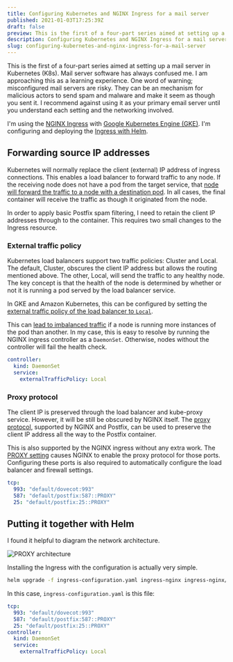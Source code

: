 ```yaml
---
title: Configuring Kubernetes and NGINX Ingress for a mail server
published: 2021-01-03T17:25:39Z
draft: false
preview: This is the first of a four-part series aimed at setting up a mail server in Kubernetes (K8s). Mail server software has always confused me. I am approaching this as a learning experience.
description: Configuring Kubernetes and NGINX Ingress for a mail server
slug: configuring-kubernetes-and-nginx-ingress-for-a-mail-server
---
```


This is the first of a four-part series aimed at setting up a mail server in Kubernetes (K8s). Mail server software has always confused me. I am approaching this as a learning experience. One word of warning; misconfigured mail servers are risky. They can be an mechanism for malicious actors to send spam and malware and make it seem as though you sent it. I recommend against using it as your primary email server until you understand each setting and the networking involved.

I'm using the [NGINX Ingress](https://kubernetes.github.io/ingress-nginx/) with [Google Kubernetes Engine (GKE)](https://cloud.google.com/kubernetes-engine). I'm configuring and deploying the [Ingress with Helm](https://github.com/kubernetes/ingress-nginx/tree/master/charts/ingress-nginx).

## Forwarding source IP addresses

Kubernetes will normally replace the client (external) IP address of ingress connections. This enables a load balancer to forward traffic to any node. If the receiving node does not have a pod from the target service, that [node will forward the traffic to a node with a destination pod](https://kubernetes.io/docs/tutorials/services/source-ip/). In all cases, the final container will receive the traffic as though it originated from the node.

In order to apply basic Postfix spam filtering, I need to retain the client IP addresses through to the container. This requires two small changes to the Ingress resource.

### External traffic policy

Kubernetes load balancers support two traffic policies: Cluster and Local. The default, Cluster, obscures the client IP address but allows the routing mentioned above. The other, Local, will send the traffic to any healthy node. The key concept is that the health of the node is determined by whether or not it is running a pod served by the load balancer service.

In GKE and Amazon Kubernetes, this can be configured by setting the [external traffic policy of the load balancer to `Local`](https://kubernetes.io/docs/tasks/access-application-cluster/create-external-load-balancer/#preserving-the-client-source-ip).

This can [lead to imbalanced traffic](https://www.asykim.com/blog/deep-dive-into-kubernetes-external-traffic-policies) if a node is running more instances of the pod than another. In my case, this is easy to resolve by running the NGINX ingress controller as a `DaemonSet`. Otherwise, nodes without the controller will fail the health check. 

```yaml
controller:
  kind: DaemonSet
  service:
    externalTrafficPolicy: Local
```

### Proxy protocol

The client IP is preserved through the load balancer and kube-proxy service. However, it will be still be obscured by NGINX itself. The [proxy protocol](https://www.haproxy.com/blog/haproxy/proxy-protocol/), supported by NGINX and Postfix, can be used to preserve the client IP address all the way to the Postfix container.

This is also supported by the NGINX ingress without any extra work. The [PROXY setting](https://kubernetes.github.io/ingress-nginx/user-guide/exposing-tcp-udp-services/) causes NGINX to enable the proxy protocol for those ports. Configuring these ports is also required to automatically configure the load balancer and firewall settings.

```yaml
tcp:
  993: "default/dovecot:993"
  587: "default/postfix:587::PROXY"
  25: "default/postfix:25::PROXY"
```

## Putting it together with Helm

I found it helpful to diagram the network architecture.

![PROXY architecture](/009-proxy-diagram.png)

Installing the Ingress with the configuration is actually very simple.

```bash
helm upgrade -f ingress-configuration.yaml ingress-nginx ingress-nginx/ingress-nginx --install
```

In this case, `ingress-configuration.yaml` is this file:

```yaml
tcp:
  993: "default/dovecot:993"
  587: "default/postfix:587::PROXY"
  25: "default/postfix:25::PROXY"
controller:
  kind: DaemonSet
  service:
    externalTrafficPolicy: Local
```